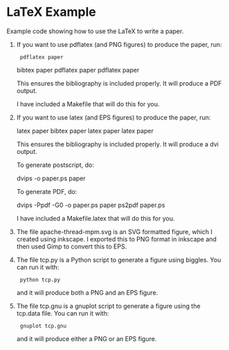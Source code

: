 # LaTeX Example

Example code showing how to use the LaTeX to write a paper.

1) If you want to use pdflatex (and PNG figures) to produce the paper, run:

        pdflatex paper
	bibtex paper
	pdflatex paper
	pdflatex paper

   This ensures the bibliography is included properly.  It will
   produce a PDF output.

   I have included a Makefile that will do this for you.

2) If you want to use latex (and EPS figures) to produce the paper, run:

	latex paper
	bibtex paper
	latex paper
	latex paper

   This ensures the bibliography is included properly.  It will
   produce a dvi output.

   To generate postscript, do:

	dvips -o paper.ps paper

   To generate PDF, do:

	dvips -Ppdf -G0 -o paper.ps paper
	ps2pdf paper.ps

   I have included a Makefile.latex that will do this for you.

3) The file apache-thread-mpm.svg is an SVG formatted figure, which I created
   using inkscape.  I exported this to PNG format in inkscape and then
   used Gimp to convert this to EPS.

4) The file tcp.py is a Python script to generate a figure using biggles.
   You can run it with:

        python tcp.py

   and it will produce both a PNG and an EPS figure.

5) The file tcp.gnu is a gnuplot script to generate a figure using the
   tcp.data file.  You can run it with:

        gnuplot tcp.gnu

   and it will produce either a PNG or an EPS figure.


